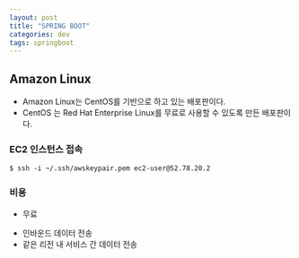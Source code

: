 ```yaml
---
layout: post
title: "SPRING BOOT"
categories: dev
tags: springboot 
---
```


Amazon Linux
------------

  * Amazon Linux는 CentOS를 기반으로 하고 있는 배포판이다.
  * CentOS 는 Red Hat Enterprise Linux를 무료로 사용할 수 있도록 만든 배포판이다.


### EC2 인스턴스 접속

```
$ ssh -i ~/.ssh/awskeypair.pem ec2-user@52.78.20.2
```

### 비용

* 무료
 - 인바운드 데이터 전송
 - 같은 리전 내 서비스 간 데이터 전송 

